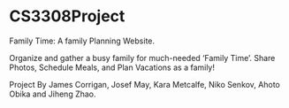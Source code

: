 # CS3308Project
Family Time: A family Planning Website.

Organize and gather a busy family for much-needed ‘Family Time’. Share Photos,
Schedule Meals, and Plan Vacations as a family!

Project By James Corrigan, Josef May, Kara Metcalfe, Niko Senkov, Ahoto Obika and Jiheng Zhao.
